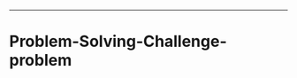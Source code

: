 ------------------------------------------------------------------------------------
# Problem-Solving-Challenge-problem
